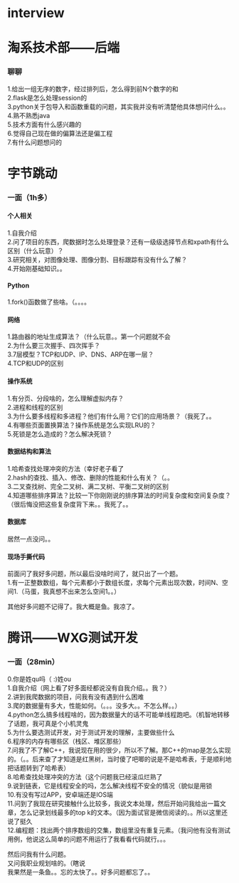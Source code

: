 # interview

# 淘系技术部——后端
### 聊聊
1.给出一组无序的数字，经过排列后，怎么得到前N个数字的和   
2.flask是怎么处理session的  
3.python关于包导入和函数重载的问题，其实我并没有听清楚他具体想问什么。。  
4.熟不熟悉java  
5.技术方面有什么感兴趣的  
6.觉得自己现在做的偏算法还是偏工程  
7.有什么问题想问的  

# 字节跳动
### 一面（1h多）
#### 个人相关
1.自我介绍   
2.问了项目的东西，爬数据时怎么处理登录？还有一级级选择节点和xpath有什么区别（什么玩意）？   
3.研究相关，对图像处理、图像分割、目标跟踪有没有什么了解？   
4.开始刚基础知识。。   
#### Python
1.fork()函数做了些啥。（。。。。   
#### 网络
1.路由器的地址生成算法？（什么玩意。。第一个问题就不会   
2.为什么要三次握手、四次挥手？   
3.7层模型？TCP和UDP、IP、DNS、ARP在哪一层？   
4.TCP和UDP的区别   
#### 操作系统
1.有分页、分段啥的，怎么理解虚拟内存？  
2.进程和线程的区别  
3.为什么要多线程和多进程？他们有什么用？它们的应用场景？（我死了。。  
4.有哪些页面置换算法？操作系统是怎么实现LRU的？  
5.死锁是怎么造成的？怎么解决死锁？  
#### 数据结构和算法
1.哈希查找处理冲突的方法（幸好老子看了   
2.hash的查找、插入、修改、删除的性能和什么有关？（。。   
3.二叉查找树、完全二叉树、满二叉树、平衡二叉树的区别   
4.知道哪些排序算法？比较一下你刚刚说的排序算法的时间复杂度和空间复杂度？（很后悔没把这些复杂度背下来。。我死了。。   
#### 数据库
居然一点没问。。  
#### 现场手撕代码
前面问了我好多问题，所以最后没啥时间了，就只出了一个题。   
1.有一正整数数组，每个元素都小于数组长度，求每个元素出现次数，时间N、空间1.（马蛋，我真想不出来怎么空间1。。）   

其他好多问题不记得了。我大概是鱼。我凉了。

# 腾讯——WXG测试开发
### 一面（28min）
0.你是姓qu吗（ :)姓ou    
1.自我介绍（网上看了好多面经都说没有自我介绍。。我？）    
2.讲到我爬数据的项目，问我有没有遇到什么困难   
3.爬的数据量有多大，性能如何。（。。。没多大。。不怎么样。。）   
4.python怎么搞多线程啥的，因为数据量大的话不可能单线程跑吧。（机智地转移了话题，我可真是个小机灵鬼   
5.为什么要选测试开发，对于测试开发的理解，主要做些什么   
6.程序的内存有哪些区（栈区、堆区那些）     
7.问我了不了解C++，我说现在用的很少，所以不了解。那C++的map是怎么实现的。（。。后来查了才知道是红黑树，当时傻了吧唧的说是不是哈希表，于是顺利地把话题转到了哈希表）    
8.哈希查找处理冲突的方法（这个问题我已经滚瓜烂熟了  
9.说到链表，它是线程安全的吗，怎么解决线程不安全的情况（貌似是用锁    
10.有没有写过APP，安卓端还是IOS端    
11.问到了我现在研究接触什么比较多，我说文本处理，然后开始问我给出一篇文章，怎么记录划线最多的top k的文本。（因为面试官是微信阅读的。。所以这里还说了挺久    
12.编程题：找出两个排序数组的交集，数组里没有重复元素。（我问他有没有测试用例，他说这么简单的问题不用运行了我看看代码就行。。。   

然后问我有什么问题。   
又问我职业规划啥的。（瞎说    
我果然是一条鱼。。忘的太快了。。好多问题都忘了。。

